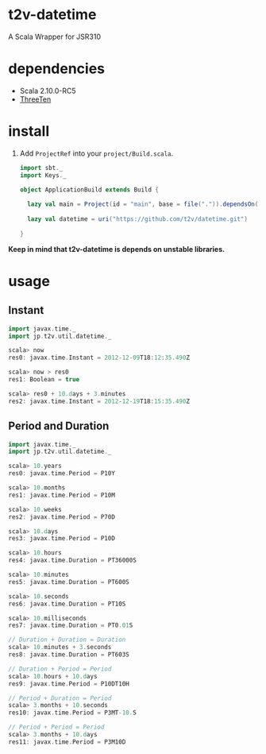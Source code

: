 # t2v-datetime

A Scala Wrapper for JSR310

# dependencies

- Scala 2.10.0-RC5
- [ThreeTen](https://github.com/ThreeTen/threeten)

# install

1. Add `ProjectRef` into your `project/Build.scala`. 
    
    ```scala
    import sbt._
    import Keys._
    
    object ApplicationBuild extends Build {
      
      lazy val main = Project(id = "main", base = file(".")).dependsOn(datetime)
      
      lazy val datetime = uri("https://github.com/t2v/datetime.git")
      
    }
    ```

**Keep in mind that t2v-datetime is depends on unstable libraries.**

# usage

## Instant

```scala
import javax.time._
import jp.t2v.util.datetime._

scala> now
res0: javax.time.Instant = 2012-12-09T18:12:35.490Z

scala> now > res0
res1: Boolean = true

scala> res0 + 10.days + 3.minutes
res2: javax.time.Instant = 2012-12-19T18:15:35.490Z
```

## Period and Duration

```scala
import javax.time._
import jp.t2v.util.datetime._

scala> 10.years
res0: javax.time.Period = P10Y

scala> 10.months
res1: javax.time.Period = P10M

scala> 10.weeks
res2: javax.time.Period = P70D

scala> 10.days
res3: javax.time.Period = P10D

scala> 10.hours
res4: javax.time.Duration = PT36000S

scala> 10.minutes
res5: javax.time.Duration = PT600S

scala> 10.seconds
res6: javax.time.Duration = PT10S

scala> 10.milliseconds
res7: javax.time.Duration = PT0.01S
```

```scala
// Duration + Duration = Duration
scala> 10.minutes + 3.seconds
res8: javax.time.Duration = PT603S

// Duration + Period = Period
scala> 10.hours + 10.days
res9: javax.time.Period = P10DT10H

// Period + Duration = Period
scala> 3.months + 10.seconds
res10: javax.time.Period = P3MT-10.S

// Period + Period = Period
scala> 3.months + 10.days
res11: javax.time.Period = P3M10D
```
